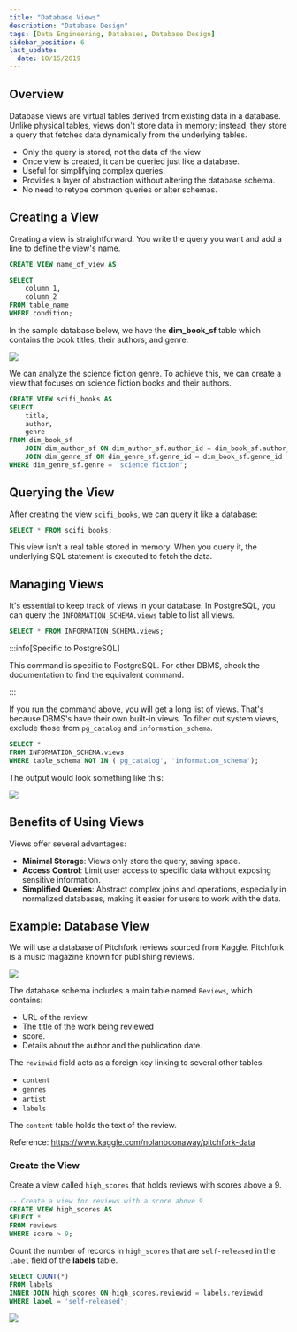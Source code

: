 ```yaml
---
title: "Database Views"
description: "Database Design"
tags: [Data Engineering, Databases, Database Design]
sidebar_position: 6
last_update:
  date: 10/15/2019
---
```



## Overview

Database views are virtual tables derived from existing data in a database. Unlike physical tables, views don't store data in memory; instead, they store a query that fetches data dynamically from the underlying tables.

- Only the query is stored, not the data of the view 
- Once view is created, it can be queried just like a database.
- Useful for simplifying complex queries.
- Provides a layer of abstraction without altering the database schema.
- No need to retype common queries or alter schemas.

## Creating a View

Creating a view is straightforward. You write the query you want and add a line to define the view's name.

```sql
CREATE VIEW name_of_view AS

SELECT 
    column_1, 
    column_2
FROM table_name
WHERE condition;
```

In the sample database below, we have the **dim_book_sf** table which contains the book titles, their authors, and genre. 

![](/img/docs/creating-a-view-dim-book-sf-examplessss.png)

We can analyze the science fiction genre. To achieve this, we can create a view that focuses on science fiction books and their authors.

```sql
CREATE VIEW scifi_books AS
SELECT 
    title, 
    author,
    genre 
FROM dim_book_sf
    JOIN dim_author_sf ON dim_author_sf.author_id = dim_book_sf.author_id
    JOIN dim_genre_sf ON dim_genre_sf.genre_id = dim_book_sf.genre_id
WHERE dim_genre_sf.genre = 'science fiction';
```

## Querying the View

After creating the view `scifi_books`, we can query it like a database:

```sql
SELECT * FROM scifi_books; 
```

This view isn't a real table stored in memory. When you query it, the underlying SQL statement is executed to fetch the data.

## Managing Views

It's essential to keep track of views in your database. In PostgreSQL, you can query the `INFORMATION_SCHEMA.views` table to list all views. 

```sql
SELECT * FROM INFORMATION_SCHEMA.views;
```

:::info[Specific to PostgreSQL]

This command is specific to PostgreSQL. For other DBMS, check the documentation to find the equivalent command. 

:::

If you run the command above, you will get a long list of views. That's because DBMS's have their own built-in views. To filter out system views, exclude those from `pg_catalog` and `information_schema`.

```sql
SELECT * 
FROM INFORMATION_SCHEMA.views
WHERE table_schema NOT IN ('pg_catalog', 'information_schema'); 
```

The output would look something like this:

![](/img/docs/managing-views-select-all-from-infromation-schema-views.png)

## Benefits of Using Views

Views offer several advantages:

- **Minimal Storage**: Views only store the query, saving space.
- **Access Control**: Limit user access to specific data without exposing sensitive information.
- **Simplified Queries**: Abstract complex joins and operations, especially in normalized databases, making it easier for users to work with the data.


## Example: Database View

We will use a database of Pitchfork reviews sourced from Kaggle. Pitchfork is a music magazine known for publishing reviews. 

<div class='img-center'>

![](/img/docs/database-view-sample-tables-pithfork-from-kaggleeee.png)

</div>

The database schema includes a main table named `Reviews`, which contains:

- URL of the review
- The title of the work being reviewed
- score. 
- Details about the author and the publication date. 

The `reviewid` field acts as a foreign key linking to several other tables: 

- `content` 
- `genres` 
- `artist`  
- `labels`

The `content` table holds the text of the review.

Reference: https://www.kaggle.com/nolanbconaway/pitchfork-data

### Create the View 

Create a view called `high_scores` that holds reviews with scores above a 9.

```sql
-- Create a view for reviews with a score above 9
CREATE VIEW high_scores AS
SELECT * 
FROM reviews
WHERE score > 9; 
```

Count the number of records in `high_scores` that are `self-released` in the `label` field of the **labels** table.

```sql
SELECT COUNT(*) 
FROM labels
INNER JOIN high_scores ON high_scores.reviewid = labels.reviewid
WHERE label = 'self-released'; 
```

![](/img/docs/database-view-sample-tables-pithfork-from-kaggleeee-count-number-of-recordsss.png)
